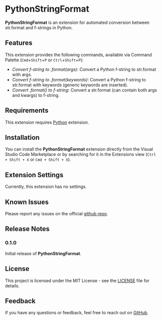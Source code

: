 # PythonStringFormat

**PythonStringFormat** is an extension for automated conversion between str.format and f-strings in Python.

## Features

This extension provides the following commands, available via Command Palette (`Cmd`+`Shift`+`P` or `Ctrl`+`Shift`+`P`):
- *Convert f-string to .format(args)*: Convert a Python f-string to str.format with args.
- *Convert f-string to .format(keywords)*: Convert a Python f-string to str.format with keywords (generic keywords are inserted).
- *Convert .format() to f-string*: Convert a str.format (can contain both args and kwargs) to f-string.

## Requirements

This extension requires [Python](https://marketplace.visualstudio.com/items?itemName=ms-python.python) extension.

## Installation

You can install the **PythonStringFormat** extension directly from the Visual Studio Code Marketplace or by searching for it in the Extensions view (`Ctrl + Shift + X` or `Cmd + Shift + X`).

## Extension Settings

Currently, this extension has no settings.

## Known Issues

Please report any issues on the official [github repo](https://github.com/jantomec/PythonStringFormat).

## Release Notes

### 0.1.0

Initial release of **PythonStringFormat**.

## License

This project is licensed under the MIT License - see the [LICENSE](LICENSE) file for details.

## Feedback

If you have any questions or feedback, feel free to reach out on [GitHub](https://github.com/jantomec/PythonStringFormat).
